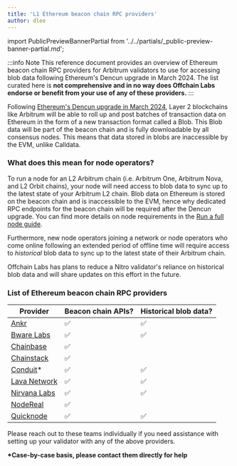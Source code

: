 ```yaml
---
title: 'L1 Ethereum beacon chain RPC providers'
author: dlee
---
```


import PublicPreviewBannerPartial from '../../partials/_public-preview-banner-partial.md';

<PublicPreviewBannerPartial />

:::info Note
This reference document provides an overview of Ethereum beacon chain RPC providers for Arbitrum validators to use for accessing blob data following Ethereum's Dencun upgrade in March 2024. The list curated here is **not comprehensive and in no way does Offchain Labs endorse or benefit from your use of any of these providers.**
:::

Following [Ethereum's Dencun upgrade in March 2024](https://eips.ethereum.org/EIPS/eip-7569), Layer 2 blockchains like Arbitrum will be able to roll up and post batches of transaction data on Ethereum in the form of a new transaction format called a Blob. This Blob data will be part of the beacon chain and is fully downloadable by all consensus nodes. This means that data stored in blobs are inaccessible by the EVM, unlike Calldata.

### What does this mean for node operators?

To run a node for an L2 Arbitrum chain (i.e. Arbitrum One, Arbitrum Nova, and L2 Orbit chains), your node will need access to blob data to sync up to the latest state of your Arbitrum L2 chain. Blob data on Ethereum is stored on the beacon chain and is inaccessible to the EVM, hence why dedicated RPC endpoints for the beacon chain will be required after the Dencun upgrade. You can find more details on node requirements in the [Run a full node guide](/run-arbitrum-node/03-run-full-node.md).

Furthermore, new node operators joining a network or node operators who come online following an extended period of offline time will require access to _historical_ blob data to sync up to the latest state of their Arbitrum chain.

Offchain Labs has plans to reduce a Nitro validator's reliance on historical blob data and will share updates on this effort in the future.

### List of Ethereum beacon chain RPC providers

| Provider                                                                    | Beacon chain APIs? | Historical blob data? |
| --------------------------------------------------------------------------- | ------------------ | --------------------- |
| [Ankr](https://www.ankr.com/docs/rpc-service/chains/chains-api/eth-beacon/) | ✅                 | ✅                    |
| [Bware Labs](https://bwarelabs.com/blockchain-api)                          | ✅                 | ✅                    |
| [Chainbase](https://chainbase.com/)                                         | ✅                 |                       |
| [Chainstack](https://docs.chainstack.com/reference/beacon-chain)            | ✅                 |                       |
| [Conduit](https://conduit.xyz/)\*                                           | ✅                 | ✅                    |
| [Lava Network](https://docs.lavanet.xyz/gateway-access)                     | ✅                 | ✅                    |
| [Nirvana Labs](https://nirvanalabs.io)                                      | ✅                 | ✅                    |
| [NodeReal](https://nodereal.io/)                                            | ✅                 |                       |
| [Quicknode](https://www.quicknode.com/docs/ethereum)                        | ✅                 | ✅                    |

Please reach out to these teams individually if you need assistance with setting up your validator with any of the above providers.

**\*Case-by-case basis, please contact them directly for help**
